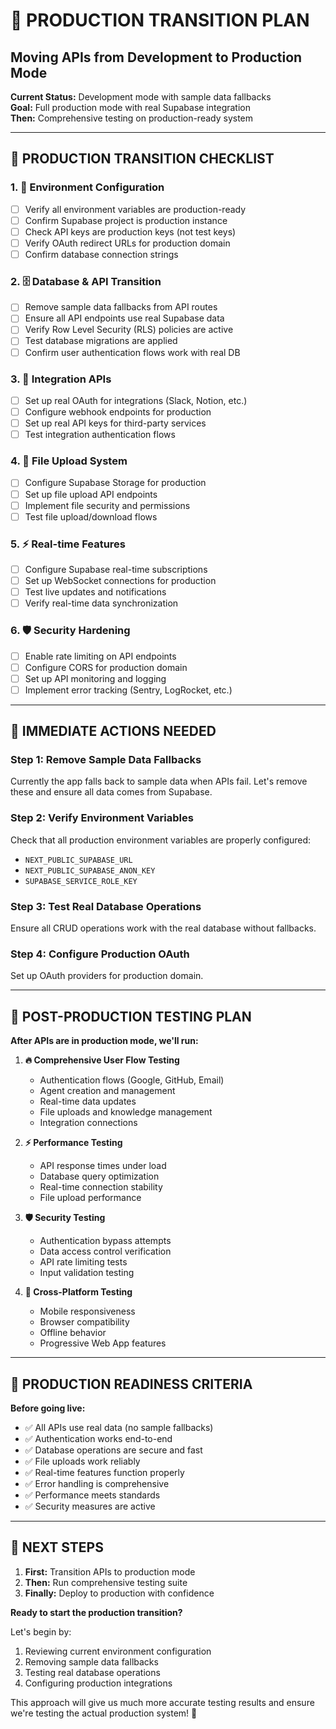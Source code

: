 # 🚀 PRODUCTION TRANSITION PLAN
## Moving APIs from Development to Production Mode

**Current Status:** Development mode with sample data fallbacks  
**Goal:** Full production mode with real Supabase integration  
**Then:** Comprehensive testing on production-ready system

---

## 🎯 PRODUCTION TRANSITION CHECKLIST

### 1. 🔐 Environment Configuration
- [ ] Verify all environment variables are production-ready
- [ ] Confirm Supabase project is production instance
- [ ] Check API keys are production keys (not test keys)
- [ ] Verify OAuth redirect URLs for production domain
- [ ] Confirm database connection strings

### 2. 🗄️ Database & API Transition
- [ ] Remove sample data fallbacks from API routes
- [ ] Ensure all API endpoints use real Supabase data
- [ ] Verify Row Level Security (RLS) policies are active
- [ ] Test database migrations are applied
- [ ] Confirm user authentication flows work with real DB

### 3. 🔗 Integration APIs
- [ ] Set up real OAuth for integrations (Slack, Notion, etc.)
- [ ] Configure webhook endpoints for production
- [ ] Set up real API keys for third-party services
- [ ] Test integration authentication flows

### 4. 📁 File Upload System
- [ ] Configure Supabase Storage for production
- [ ] Set up file upload API endpoints
- [ ] Implement file security and permissions
- [ ] Test file upload/download flows

### 5. ⚡ Real-time Features
- [ ] Configure Supabase real-time subscriptions
- [ ] Set up WebSocket connections for production
- [ ] Test live updates and notifications
- [ ] Verify real-time data synchronization

### 6. 🛡️ Security Hardening
- [ ] Enable rate limiting on API endpoints
- [ ] Configure CORS for production domain
- [ ] Set up API monitoring and logging
- [ ] Implement error tracking (Sentry, LogRocket, etc.)

---

## 🔧 IMMEDIATE ACTIONS NEEDED

### Step 1: Remove Sample Data Fallbacks
Currently the app falls back to sample data when APIs fail. Let's remove these and ensure all data comes from Supabase.

### Step 2: Verify Environment Variables
Check that all production environment variables are properly configured:
- `NEXT_PUBLIC_SUPABASE_URL`
- `NEXT_PUBLIC_SUPABASE_ANON_KEY`
- `SUPABASE_SERVICE_ROLE_KEY`

### Step 3: Test Real Database Operations
Ensure all CRUD operations work with the real database without fallbacks.

### Step 4: Configure Production OAuth
Set up OAuth providers for production domain.

---

## 🧪 POST-PRODUCTION TESTING PLAN

**After APIs are in production mode, we'll run:**

1. **🔥 Comprehensive User Flow Testing**
   - Authentication flows (Google, GitHub, Email)
   - Agent creation and management
   - Real-time data updates
   - File uploads and knowledge management
   - Integration connections

2. **⚡ Performance Testing**
   - API response times under load
   - Database query optimization
   - Real-time connection stability
   - File upload performance

3. **🛡️ Security Testing**
   - Authentication bypass attempts
   - Data access control verification
   - API rate limiting tests
   - Input validation testing

4. **📱 Cross-Platform Testing**
   - Mobile responsiveness
   - Browser compatibility
   - Offline behavior
   - Progressive Web App features

---

## 🎯 PRODUCTION READINESS CRITERIA

**Before going live:**
- ✅ All APIs use real data (no sample fallbacks)
- ✅ Authentication works end-to-end
- ✅ Database operations are secure and fast
- ✅ File uploads work reliably
- ✅ Real-time features function properly
- ✅ Error handling is comprehensive
- ✅ Performance meets standards
- ✅ Security measures are active

---

## 🚀 NEXT STEPS

1. **First:** Transition APIs to production mode
2. **Then:** Run comprehensive testing suite
3. **Finally:** Deploy to production with confidence

**Ready to start the production transition?**

Let's begin by:
1. Reviewing current environment configuration
2. Removing sample data fallbacks
3. Testing real database operations
4. Configuring production integrations

This approach will give us much more accurate testing results and ensure we're testing the actual production system! 🎉 